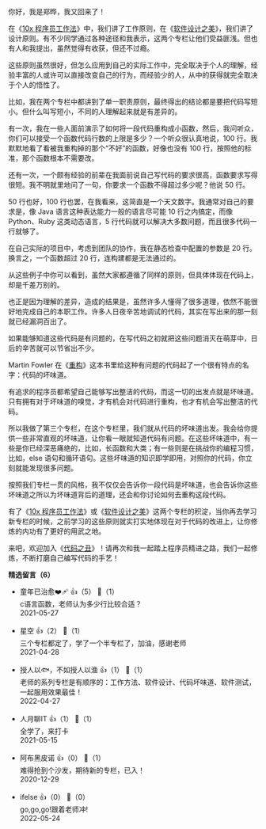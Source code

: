 你好，我是郑晔，我又回来了！

在《[10x 程序员工作法](https://time.geekbang.org/column/intro/100022301)》中，我们讲了工作原则，在《[软件设计之美](https://time.geekbang.org/column/intro/100052601)》，我们讲了设计原则。有不少同学通过各种途径和我表示，这两个专栏让他们受益匪浅。但也有人和我提出，虽然觉得有收获，但还不过瘾。

这些原则虽然很好，但怎么应用到自己的实际工作中，完全取决于个人的理解，经验丰富的人或许可以直接改变自己的行为，而经验少的人，从中的获得就完全取决于个人的悟性了。

比如，我在两个专栏中都讲到了单一职责原则，最终得出的结论都是要把代码写短小。但什么叫写短小，不同的人理解起来就是有差异的。

有一次，我在一些人面前演示了如何将一段代码重构成小函数，然后，我问听众，你们可以接受一个函数代码行数的上限是多少？一个听众很认真地说，100 行。我默默地看了看被我重构掉的那个“不好”的函数，好像也没有 100 行，按照他的标准，那个函数根本不需要改。

还有一次，一个颇有经验的前辈在我面前说自己写代码的要求很高，函数要求写得很短。我不明就里地问了一句，你要求一个函数不得超过多少呢？他说 50 行。

50 行也好，100 行也罢，在我看来，这简直是一个天文数字。我通常对自己的要求是，像 Java 语言这种表达能力一般的语言尽可能 10 行之内搞定，而像 Python、Ruby 这类动态语言，5 行代码就可以解决大多数问题，而且很多代码一行就够了。

在自己实际的项目中，考虑到团队的协作，我在静态检查中配置的参数是 20 行。换言之，一个函数超过 20 行，连构建都是无法通过的。

从这些例子中你可以看到，虽然大家都遵循了同样的原则，但具体体现在代码上，却是千差万别的。

也正是因为理解的差异，造成的结果是，虽然许多人懂得了很多道理，依然不能很好地完成自己的本职工作。许多人日夜辛苦地调试的代码，其实在写出来的那一刻就已经漏洞百出了。

如果能够知道这些代码是有问题的，在写代码之初就把这些问题消灭在萌芽中，日后的辛苦就可以节省出不少。

Martin Fowler 在《[重构](https://book.douban.com/subject/30468597/)》这本书里给这种有问题的代码起了一个很有特点的名字：代码的坏味道。

有追求的程序员都希望自己能够写出整洁的代码，而这一切的出发点就是坏味道。只有拥有对于坏味道的嗅觉，才有机会对代码进行重构，也才有机会写出整洁的代码。

所以我做了第三个专栏，在这个专栏里，我们就从代码的坏味道出发。我会给你提供一些非常直观的坏味道，让你看一眼就知道代码有问题。在这些坏味道中，有一些是你已经深恶痛绝的，比如，长函数和大类；有一些则是在挑战你的编程习惯，比如，else 语句和循环语句。这些坏味道的知识即学即用，对照你的代码，你立刻就能发现很多问题。

按照我们专栏一贯的风格，我不仅仅会告诉你一段代码是坏味道，也会告诉你这些坏味道之所以为坏味道背后的道理，还会和你讨论如何去重构这段代码。

有了《[10x 程序员工作法](https://time.geekbang.org/column/intro/100022301)》或《[软件设计之美](https://time.geekbang.org/column/intro/100052601)》这两个专栏的积淀，当你再去学习新专栏的时候，之前学习的这些原则就实打实地体现在对于代码的改进上，让你修炼的内功有了更好的用武之地。

来吧，欢迎加入《[代码之丑](https://time.geekbang.org/column/intro/100068401)》！请再次和我一起踏上程序员精进之路，我们一起修炼，不断打磨自己编写代码的手艺！
<div><strong>精选留言（6）</strong></div><ul>
<li><span>童年已治愈❤️‍🩹</span> 👍（5） 💬（1）<div>c语言函数，老师认为多少行比较合适？</div>2021-05-27</li><br/><li><span>星空</span> 👍（2） 💬（1）<div>三个专栏都定了，学了一个半专栏了，加油，感谢老师</div>2021-04-28</li><br/><li><span>授人以🐟，不如授人以渔</span> 👍（1） 💬（1）<div>老师的系列专栏是有顺序的：工作方法、软件设计、代码坏味道、软件测试，一起服用效果最佳！</div>2022-04-27</li><br/><li><span>人月聊IT</span> 👍（1） 💬（1）<div>全学了，来打卡</div>2021-05-15</li><br/><li><span>阿布黑皮诺</span> 👍（0） 💬（1）<div>难得抢到个沙发，期待新的专栏，已入！
</div>2020-12-29</li><br/><li><span>ifelse</span> 👍（0） 💬（0）<div>go,go,go!跟着老师冲!</div>2022-05-24</li><br/>
</ul>